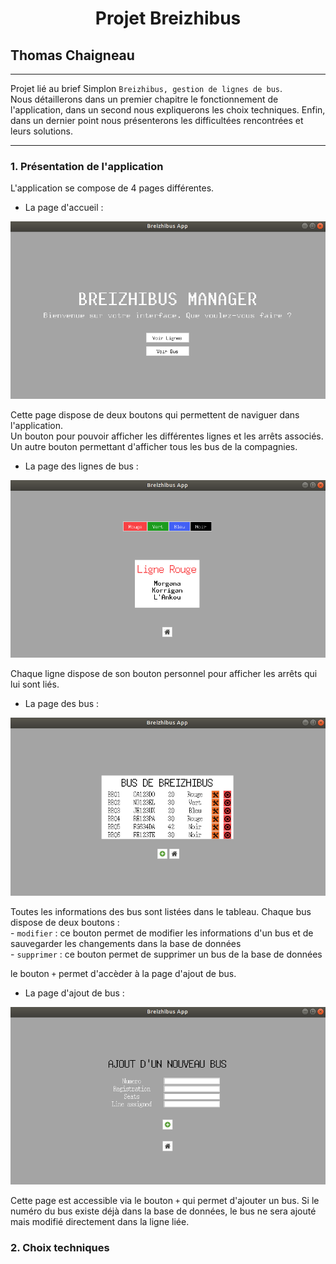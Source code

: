 # <center>Projet Breizhibus</center>

## Thomas Chaigneau

---

Projet lié au brief Simplon `Breizhibus, gestion de lignes de bus`.  
Nous détaillerons dans un premier chapitre le fonctionnement de l'application, dans un second nous expliquerons les choix techniques.
Enfin, dans un dernier point nous présenterons les difficultées rencontrées et leurs solutions.

---

### 1. Présentation de l'application

L'application se compose de 4 pages différentes.  

- La page d'accueil :

![Home Screen](./screenshots/home_screen.png)

Cette page dispose de deux boutons qui permettent de naviguer dans l'application.  
Un bouton pour pouvoir afficher les différentes lignes et les arrêts associés.
Un autre bouton permettant d'afficher tous les bus de la compagnies.

- La page des lignes de bus :

![Lines Screen](./screenshots/lines_screen.png)

Chaque ligne dispose de son bouton personnel pour afficher les arrêts qui lui sont liés.

- La page des bus :

![Bus Screen](./screenshots/bus_screen.png)

Toutes les informations des bus sont listées dans le tableau.
Chaque bus dispose de deux boutons :   
    - `modifier` : ce bouton permet de modifier les informations d'un bus et de sauvegarder les changements dans la base de données    
    - `supprimer` : ce bouton permet de supprimer un bus de la base de données   

le bouton `+` permet d'accèder à la page d'ajout de bus.

- La page d'ajout de bus :

![Add Bus Screen](./screenshots/add_bus_screen.png)

Cette page est accessible via le bouton `+` qui permet d'ajouter un bus.
Si le numéro du bus existe déjà dans la base de données, le bus ne sera ajouté mais modifié directement dans la ligne liée.

### 2. Choix techniques